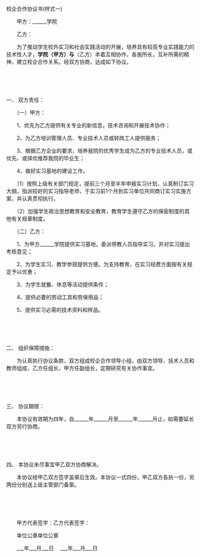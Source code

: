 



校企合作协议书(样式一)



 

　　甲方：______学院

　　乙方：　　

　　为了推动学生校外实习和社会实践活动的开展，培养具有较高专业实践能力的技术性人才，______学院（甲方）与______（乙方）本着互相协作，各施所长，互补所需的精神，建立校企合作关系。经双方协商，达成如下协议。

　　

　　

一、
双方责任：

　　（一）甲方：

　　1、优先为乙方提供有关专业的新信息，技术咨询和开展技术协作；

　　2、为乙方培训管理人员、专业技术人员或转岗工人提供服务；

　　3、根据乙方企业的要求，培养我院的优秀学生成为乙方的专业技术人员，或优先、或择优推荐我院的毕业生；

　　4、做好实习基地的建设工作。

　　（1）按照上级有关部门规定，提前三个月至半年申报实习计划，认真制订实习大纲，指派较好的实习指导老师，于实习前1个月到实习单位共同商订实习实施方案，并认真贯彻执行。

　　（2）加强学生政治思想教育和安全教育，教育学生遵守乙方的保密制度的其他有关规章制度。

　　（二）乙方：

　　1、为甲方______学院提供实习基地，委派带教人员指导实习，并对实习提出考核意见；

　　2、为学生实习、教学参观提供方便。为支持教育，在实习经费方面按有关规定予以优惠；

　　3、为学生就餐、休息等活动提供条件；

　　4、提供必要的劳动工具和劳保用品；

　　5、提供实习必需的技术资料和样品。

　　

　　

二、
组织保障措施：

　　为认真执行协议条款，双方组成校企合作领导小组，由双方领导、技术人员和教师组成，乙方任组长，甲方任副组长，定期研究有关协作事宜。

　　

　　

三、
协议期限：

　　本协议有效期为四年，自______年______月至______年______月止，如需要延长双方另行协商。

　　

　　

四、
本协议未尽事宜甲乙双方协商解决。　　

　　本协议经甲乙双方签字盖章后生效。本协议一式四份，甲乙双方各执一份，另两份分别送上级主管部门备案。　

　　

　　　

　　甲方代表签字：乙方代表签字：

　　单位公章单位公章

　　___年___月___日　 ___年___月___日